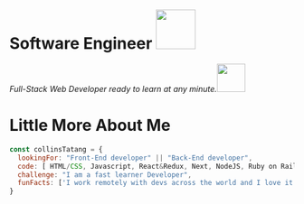 
<h1> Software Engineer <img src="https://media.giphy.com/media/26Fxy3Iz1ari8oytO/giphy.gif" width="70"></h1>

<p><em>Full-Stack Web Developer ready to learn at any minute.</em><img src="https://media.giphy.com/media/XGma2iRIHTKkwqRkFl/giphy.gif" width="50"></p>

# Little More About Me
```javascript
const collinsTatang = {
  lookingFor: "Front-End developer" || "Back-End developer",
  code: [ HTML/CSS, Javascript, React&Redux, Next, NodeJS, Ruby on Rails, PHP, Laravel],
  challenge: "I am a fast learner Developer",
  funFacts: ['I work remotely with devs across the world and I love it.']
}

